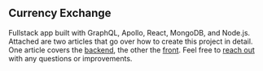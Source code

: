 ## Currency Exchange

Fullstack app built with GraphQL, Apollo, React, MongoDB, and Node.js. Attached are two articles that go over how to create this project in detail. One article covers the [backend](https://dev.to/marlonanthony/let-s-build-a-currency-exchange-part-i-52g1), the other the [front](https://dev.to/marlonanthony/let-s-build-a-currency-exchange-part-ii-eh0). Feel free to [reach out](https://twitter.com/marlonanthony10) with any questions or improvements.
